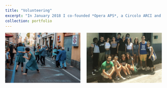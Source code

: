 ```yaml
---
title: "Volunteering"
excerpt: "In January 2018 I co-founded *Opera APS*, a Circolo ARCI and cultural center that uses dance and art therapy to support individuals facing psychological challenges. Through creative expression, we provide a space for people to engage with the arts as a means of therapy and personal growth. The same year, I joined *Libera. Associazioni, Nomi e Numeri contro le Mafie* as a volunteer. Libera is a nationally recognised association working on raising awareness about Mafia infiltrations and the threats posed by organized crime in Italy. I also volunteered and took part in projects to restore Mafia-confiscated properties in the South of Italy."
collection: portfolio
---
```


<!-- Images side by side -->
<div style="display: flex; justify-content: center; text-align: center; gap: 20px;">
    <img src="/images/WhatsApp Image 2025-01-17 at 11.14.50.jpeg" alt="" style="width: 48%;"/>
    <img src="/images/WhatsApp Image 2025-01-20 at 12.14.25.jpeg" alt="" style="width: 48%;"/>
</div>
